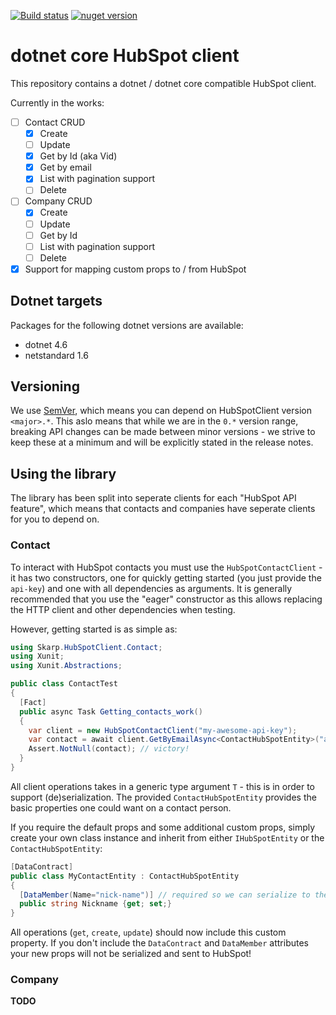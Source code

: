 [![Build status](https://ci.appveyor.com/api/projects/status/xmrqd652rxk8gmbg?svg=true)](https://ci.appveyor.com/project/nover/dotnetcore-hubspot-client)
[![nuget version][nuget-image]][nuget-url]

# dotnet core HubSpot client

This repository contains a dotnet / dotnet core compatible HubSpot client.

Currently in the works:

- [ ] Contact CRUD
  - [x] Create
  - [ ] Update
  - [x] Get by Id (aka Vid)
  - [x] Get by email
  - [x] List with pagination support
  - [ ] Delete
- [ ] Company CRUD
  - [x] Create
  - [ ] Update
  - [ ] Get by Id
  - [ ] List with pagination support
  - [ ] Delete
- [x] Support for mapping custom props to / from HubSpot

## Dotnet targets

Packages for the following dotnet versions are available:

- dotnet 4.6
- netstandard 1.6

## Versioning

We use [SemVer](http://semver.org/), which means you can depend on HubSpotClient version `<major>.*`.
This aslo means that while we are in the `0.*` version range, breaking API changes can be made between minor versions - we strive to keep these at a minimum and will be explicitly stated in the release notes.

## Using the library

The library has been split into seperate clients for each "HubSpot API feature", which means that contacts and companies have seperate clients for you to depend on.

### Contact

To interact with HubSpot contacts you must use the `HubSpotContactClient` - it has two constructors, one for quickly getting started (you just provide the `api-key`) and one with all dependencies as arguments.
It is generally recommended that you use the "eager" constructor as this allows replacing the HTTP client and other dependencies when testing.

However, getting started is as simple as:

```csharp
using Skarp.HubSpotClient.Contact;
using Xunit;
using Xunit.Abstractions;

public class ContactTest
{
  [Fact]
  public async Task Getting_contacts_work()
  {
    var client = new HubSpotContactClient("my-awesome-api-key");
    var contact = await client.GetByEmailAsync<ContactHubSpotEntity>("adrian@hubspot.com");
    Assert.NotNull(contact); // victory!
  }
}
```

All client operations takes in a generic type argument `T` - this is in order to support (de)serialization. The provided `ContactHubSpotEntity` provides the basic properties one could want on a contact person.

If you require the default props and some additional custom props, simply create your own class instance and inherit from either `IHubSpotEntity` or the `ContactHubSpotEntity`:

```csharp
[DataContract]
public class MyContactEntity : ContactHubSpotEntity
{
  [DataMember(Name="nick-name")] // required so we can serialize to the hubspot property name defined in your account!
  public string Nickname {get; set;}
}
```

All operations (`get`, `create`, `update`) should now include this custom property.
If you don't include the `DataContract` and `DataMember` attributes your new props will not be serialized and sent to HubSpot!

### Company

**TODO** 

[nuget-image]: https://img.shields.io/nuget/v/HubSpotClient.svg
[nuget-url]: https://www.nuget.org/packages/HubSpotClient